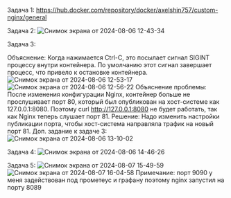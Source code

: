 Задача 1:
https://hub.docker.com/repository/docker/axelshin757/custom-nginx/general

Задача 2:
![Снимок экрана от 2024-08-06 12-43-34](https://github.com/user-attachments/assets/a36c6b10-3bcc-4f59-8b5c-d95be922f614)

Задача 3:

Объяснение: Когда нажимается Ctrl-C, это посылает сигнал SIGINT процессу внутри контейнера. По умолчанию этот сигнал завершает процесс, что привело к остановке контейнера.
![Снимок экрана от 2024-08-06 12-53-17](https://github.com/user-attachments/assets/cc469769-f20b-4302-9b40-603153a594d4)
![Снимок экрана от 2024-08-06 12-56-22](https://github.com/user-attachments/assets/42a8dbda-ade8-4df4-83eb-efb08471a22a)
Объяснение проблемы: После изменения конфигурации Nginx, контейнер больше не прослушивает порт 80, который был опубликован на хост-системе как 127.0.0.1:8080. 
Поэтому curl http://127.0.0.1:8080 не будет работать, так как Nginx теперь слушает порт 81.
Решение: Надо изменить настройки публикации порта, чтобы хост-система направляла трафик на новый порт 81.
Доп. задание к задаче 3:
![Снимок экрана от 2024-08-06 13-10-02](https://github.com/user-attachments/assets/0374b4ea-ecb1-428f-9f6e-60c8d197fdb3)

Задача 4:
![Снимок экрана от 2024-08-06 14-46-26](https://github.com/user-attachments/assets/67b043ff-2b7e-459b-9470-b5a2a02769a1)

Задача 5:
![Снимок экрана от 2024-08-07 15-49-59](https://github.com/user-attachments/assets/a23dacbc-c0b0-4344-ac67-79c69ba0b74b)
![Снимок экрана от 2024-08-07 16-04-58](https://github.com/user-attachments/assets/e042db78-b35e-4d01-825d-06a71693144c)
Примечание: порт 9090 у меня задействован под прометеус и графану поэтому nginx запустил на порту 8089









